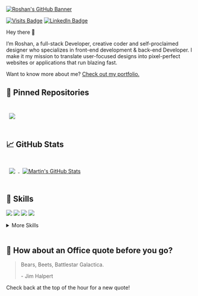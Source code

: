 
[![Roshan's GitHub Banner](./assets/GitHubHeader.png)](https://roshandevs.com)

[![Visits Badge](https://badges.pufler.dev/visits/braydoncoyer/braydoncoyer)](https://roshandevs.com)
[![LinkedIn Badge](https://img.shields.io/badge/LinkedIn-Profile-informational?style=flat&logo=linkedin&logoColor=white&color=0D76A8)](https://www.linkedin.com/in/roshan-panda-672830287/)

Hey there 👋

I’m Roshan, a full-stack Developer, creative coder and self-proclaimed designer who specializes in front-end development & back-end Developer. I make it my mission to translate user-focused designs into pixel-perfect websites or applications that run blazing fast.

Want to know more about me? [Check out my portfolio.](https://roshandevs.com/)

## 📌 Pinned Repositories

<br>

<a href="https://github.com/Roshandevs/iPortfolio">
  <img align="center" style="margin:0.5rem" src="https://github-readme-stats.vercel.app/api/pin/?username=roshandevs&repo=iPortfolio&title_color=ffffff&text_color=c9cacc&icon_color=4AB197&bg_color=1A2B34" />
</a>
<br>
<br>

## &#x1f4c8; GitHub Stats

<br>

<a href="https://github.com/roshandevs">
  <img align="center" style="margin:0.5rem" src="https://github-readme-stats.vercel.app/api/top-langs/?username=roshandevs&hide=html,css&title_color=ffffff&text_color=c9cacc&icon_color=4AB197&bg_color=1A2B34" />
</a>

<a href="https://github.com/roshandevs">
  <img align="center" style="margin:0.5rem" src="https://github-readme-stats.vercel.app/api?username=roshandevs&show_icons=true&line_height=27&count_private=true&title_color=ffffff&text_color=c9cacc&icon_color=4AB097&bg_color=1A2B34" alt="Martin's GitHub Stats" />
</a>

<br>
<br>

## 💼 Skills

![](https://img.shields.io/badge/Code-React-informational?style=flat&logo=react&logoColor=white&color=4AB197)
![](https://img.shields.io/badge/Code-JavaScript-informational?style=flat&logo=JavaScript&logoColor=white&color=4AB197)
![](https://img.shields.io/badge/Code-MongoDB-informational?style=flat&logo=MongoDB&logoColor=white&color=4AB197)
![](https://img.shields.io/badge/Code-MySQL-informational?style=flat&logo=MySQL&logoColor=white&color=4AB197)

<details>
<summary>More Skills</summary>
<br>

![](https://img.shields.io/badge/Style-CSS-informational?style=flat&logo=css3&logoColor=white&color=4AB197)
![](https://img.shields.io/badge/Style-Sass-informational?style=flat&logo=Sass&logoColor=white&color=4AB197)

<br>

<br>

![](https://img.shields.io/badge/Tools-Photoshop-informational?style=flat&logo=Adobe-Photoshop&logoColor=white&color=4AB197)
![](https://img.shields.io/badge/Tools-Illustrator-informational?style=flat&logo=Adobe-Illustrator&logoColor=white&color=4AB197)
![](https://img.shields.io/badge/Tools-AdobeXD-informational?style=flat&logo=Adobe-XD&logoColor=white&color=4AB197)
![](https://img.shields.io/badge/Tools-GitHub-informational?style=flat&logo=GitHub&logoColor=white&color=4AB197)
![](https://img.shields.io/badge/Tools-GitLab-informational?style=flat&logo=GitLab&logoColor=white&color=4AB197)

</details>

<br>

## 📣 How about an Office quote before you go?

> Bears, Beets, Battlestar Galactica.
>
> <p>- Jim Halpert</p>

Check back at the top of the hour for a new quote!

<br>
